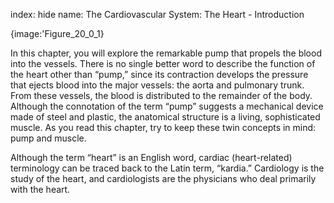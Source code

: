 index: hide
name: The Cardiovascular System: The Heart - Introduction


{image:'Figure_20_0_1}
        

In this chapter, you will explore the remarkable pump that propels the blood into the vessels. There is no single better word to describe the function of the heart other than “pump,” since its contraction develops the pressure that ejects blood into the major vessels: the aorta and pulmonary trunk. From these vessels, the blood is distributed to the remainder of the body. Although the connotation of the term “pump” suggests a mechanical device made of steel and plastic, the anatomical structure is a living, sophisticated muscle. As you read this chapter, try to keep these twin concepts in mind: pump and muscle.

Although the term “heart” is an English word, cardiac (heart-related) terminology can be traced back to the Latin term, “kardia.” Cardiology is the study of the heart, and cardiologists are the physicians who deal primarily with the heart.
